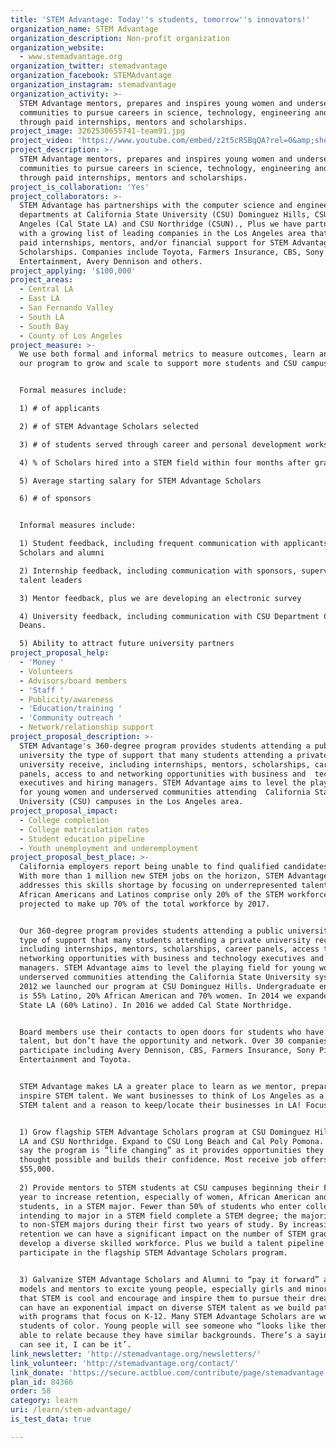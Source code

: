 ```yaml
---
title: 'STEM Advantage: Today''s students, tomorrow''s innovators!'
organization_name: STEM Advantage
organization_description: Non-profit organization
organization_website:
  - www.stemadvantage.org
organization_twitter: stemadvantage
organization_facebook: STEMAdvantage
organization_instagram: stemadvantage
organization_activity: >-
  STEM Advantage mentors, prepares and inspires young women and underserved
  communities to pursue careers in science, technology, engineering and math
  through paid internships, mentors and scholarships.
project_image: 3262530655741-team91.jpg
project_video: 'https://www.youtube.com/embed/z2t5cRSBqQA?rel=0&amp;showinfo=0'
project_description: >-
  STEM Advantage mentors, prepares and inspires young women and underserved
  communities to pursue careers in science, technology, engineering and math
  through paid internships, mentors and scholarships.
project_is_collaboration: 'Yes'
project_collaborators: >-
  STEM Advantage has partnerships with the computer science and engineering
  departments at California State University (CSU) Dominguez Hills, CSU Los
  Angeles (Cal State LA) and CSU Northridge (CSUN)., Plus we have partnerships
  with a growing list of leading companies in the Los Angeles area that provide
  paid internships, mentors, and/or financial support for STEM Advantage
  Scholarships. Companies include Toyota, Farmers Insurance, CBS, Sony Pictures
  Entertainment, Avery Dennison and others.
project_applying: '$100,000'
project_areas:
  - Central LA
  - East LA
  - San Fernando Valley
  - South LA
  - South Bay
  - County of Los Angeles
project_measure: >-
  We use both formal and informal metrics to measure outcomes, learn and refine
  our program to grow and scale to support more students and CSU campuses. 


  Formal measures include:

  1) # of applicants

  2) # of STEM Advantage Scholars selected

  3) # of students served through career and personal development workshops

  4) % of Scholars hired into a STEM field within four months after graduation

  5) Average starting salary for STEM Advantage Scholars

  6) # of sponsors


  Informal measures include:

  1) Student feedback, including frequent communication with applicants,
  Scholars and alumni

  2) Internship feedback, including communication with sponsors, supervisors and
  talent leaders

  3) Mentor feedback, plus we are developing an electronic survey

  4) University feedback, including communication with CSU Department Chairs and
  Deans.

  5) Ability to attract future university partners
project_proposal_help:
  - 'Money '
  - Volunteers
  - Advisors/board members
  - 'Staff '
  - Publicity/awareness
  - 'Education/training '
  - 'Community outreach '
  - Network/relationship support
project_proposal_description: >-
  STEM Advantage's 360-degree program provides students attending a public
  university the type of support that many students attending a private
  university receive, including internships, mentors, scholarships, career
  panels, access to and networking opportunities with business and  technology
  executives and hiring managers. STEM Advantage aims to level the playing field
  for young women and underserved communities attending  California State
  University (CSU) campuses in the Los Angeles area.
project_proposal_impact:
  - College completion
  - College matriculation rates
  - Student education pipeline
  - Youth unemployment and underemployment
project_proposal_best_place: >-
  California employers report being unable to find qualified candidates in STEM.
  With more than 1 million new STEM jobs on the horizon, STEM Advantage
  addresses this skills shortage by focusing on underrepresented talent.  Women,
  African Americans and Latinos comprise only 20% of the STEM workforce, yet are
  projected to make up 70% of the total workforce by 2017. 


  Our 360-degree program provides students attending a public university the
  type of support that many students attending a private university receive,
  including internships, mentors, scholarships, career panels, access to and
  networking opportunities with business and technology executives and hiring
  managers. STEM Advantage aims to level the playing field for young women and
  underserved communities attending the California State University system. In
  2012 we launched our program at CSU Dominguez Hills. Undergraduate enrollment
  is 55% Latino, 20% African American and 70% women. In 2014 we expanded to Cal
  State LA (60% Latino). In 2016 we added Cal State Northridge.


  Board members use their contacts to open doors for students who have the
  talent, but don’t have the opportunity and network. Over 30 companies
  participate including Avery Dennison, CBS, Farmers Insurance, Sony Pictures
  Entertainment and Toyota.


  STEM Advantage makes LA a greater place to learn as we mentor, prepare and
  inspire STEM talent. We want businesses to think of Los Angeles as a hub for
  STEM talent and a reason to keep/locate their businesses in LA! Focus areas:


  1) Grow flagship STEM Advantage Scholars program at CSU Dominguez Hills, CSU
  LA and CSU Northridge. Expand to CSU Long Beach and Cal Poly Pomona. Scholars
  say the program is “life changing” as it provides opportunities they never
  thought possible and builds their confidence. Most receive job offers over
  $55,000.
    
  2) Provide mentors to STEM students at CSU campuses beginning their Freshmen
  year to increase retention, especially of women, African American and Latino
  students, in a STEM major. Fewer than 50% of students who enter college
  intending to major in a STEM field complete a STEM degree; the majority switch
  to non-STEM majors during their first two years of study. By increasing
  retention we can have a significant impact on the number of STEM graduates and
  develop a diverse skilled workforce. Plus we build a talent pipeline to
  participate in the flagship STEM Advantage Scholars program.   


  3) Galvanize STEM Advantage Scholars and Alumni to “pay it forward” as role
  models and mentors to excite young people, especially girls and minorities,
  that STEM is cool and encourage and inspire them to pursue their dreams. We
  can have an exponential impact on diverse STEM talent as we build pathways
  with programs that focus on K-12. Many STEM Advantage Scholars are women and
  students of color. Young people will see someone who “looks like them” and be
  able to relate because they have similar backgrounds. There’s a saying ‘if I
  can see it, I can be it’.
link_newsletter: 'http://stemadvantage.org/newsletters/'
link_volunteer: 'http://stemadvantage.org/contact/'
link_donate: 'https://secure.actblue.com/contribute/page/stemadvantage'
plan_id: 84366
order: 58
category: learn
uri: /learn/stem-advantage/
is_test_data: true

---
```

